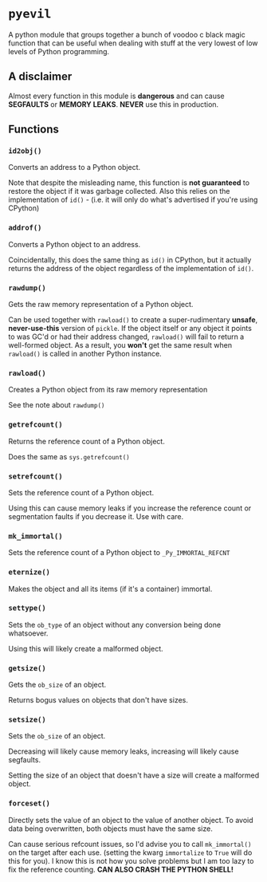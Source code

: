 # `pyevil`

A python module that groups together a bunch of voodoo c black magic function that can be useful when dealing with stuff at the very lowest of low levels of Python programming.

## A disclaimer

Almost every function in this module is **dangerous** and can cause **SEGFAULTS** or **MEMORY LEAKS**.
**NEVER** use this in production.

## Functions

### `id2obj()`

Converts an address to a Python object.

Note that despite the misleading name, this function is **not guaranteed** to restore the object if it was garbage collected.
Also this relies on the implementation of `id()` - (i.e. it will only do what's advertised if you're using CPython)
### `addrof()`

Converts a Python object to an address.

Coincidentally, this does the same thing as `id()` in CPython, but it actually returns the address of the object regardless of the implementation of `id()`.

### `rawdump()`

Gets the raw memory representation of a Python object.

Can be used together with `rawload()` to create a super-rudimentary **unsafe**, **never-use-this** version of `pickle`.
If the object itself or any object it points to was GC'd or had their address changed, `rawload()` will fail to return a well-formed object.
As a result, you **won't** get the same result when `rawload()` is called in another Python instance.

### `rawload()`

Creates a Python object from its raw memory representation

See the note about `rawdump()`

### `getrefcount()`

Returns the reference count of a Python object.

Does the same as `sys.getrefcount()`

### `setrefcount()`

Sets the reference count of a Python object.

Using this can cause memory leaks if you increase the reference count or segmentation faults if you decrease it.
Use with care.

### `mk_immortal()`

Sets the reference count of a Python object to `_Py_IMMORTAL_REFCNT`

### `eternize()`

Makes the object and all its items (if it's a container) immortal.

### `settype()`

Sets the `ob_type` of an object without any conversion being done whatsoever.

Using this will likely create a malformed object.

### `getsize()`

Gets the `ob_size` of an object.

Returns bogus values on objects that don't have sizes.

### `setsize()`

Sets the `ob_size` of an object.

Decreasing will likely cause memory leaks, increasing will likely cause segfaults.

Setting the size of an object that doesn't have a size will create a malformed object.
### `forceset()`

Directly sets the value of an object to the value of another object.
To avoid data being overwritten, both objects must have the same size.

Can cause serious refcount issues, so I'd advise you to call `mk_immortal()` on the target after each use. (setting the kwarg `immortalize` to `True` will do this for you).
I know this is not how you solve problems but I am too lazy to fix the reference counting. 
**CAN ALSO CRASH THE PYTHON SHELL!**
